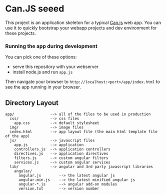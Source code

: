 # Can.JS seeed

This project is an application skeleton for a typical [Can.js](http://www.can.js) web app.
You can use it to quickly bootstrap your  webapp projects and dev environment for these
projects.



### Running the app during development

You can pick one of these options:

* serve this repository with your webserver
* install node.js and run `app.js`

Then navigate your browser to `http://localhost:<port>/app/index.html` to see the app running in
your browser.




## Directory Layout

    app/                --> all of the files to be used in production
      css/              --> css files
        app.css         --> default stylesheet
      img/              --> image files
      index.html        --> app layout file (the main html template file of the app)
      js/               --> javascript files
        app.js          --> application
        controllers.js  --> application controllers
        directives.js   --> application directives
        filters.js      --> custom angular filters
        services.js     --> custom angular services
      lib/              --> angular and 3rd party javascript libraries
        angular/
          angular.js        --> the latest angular js
          angular.min.js    --> the latest minified angular js
          angular-*.js      --> angular add-on modules
          version.txt       --> version number